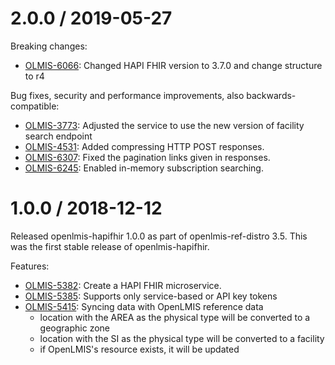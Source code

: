 2.0.0 / 2019-05-27
==================

Breaking changes:
* [OLMIS-6066](https://openlmis.atlassian.net/browse/OLMIS-6066): Changed HAPI FHIR version to 3.7.0 and change structure to r4

Bug fixes, security and performance improvements, also backwards-compatible:
* [OLMIS-3773](https://openlmis.atlassian.net/browse/OLMIS-3773): Adjusted the service to use the new version of facility search endpoint
* [OLMIS-4531](https://openlmis.atlassian.net/browse/OLMIS-4531): Added compressing HTTP POST responses.
* [OLMIS-6307](https://openlmis.atlassian.net/browse/OLMIS-6307): Fixed the pagination links given in responses.
* [OLMIS-6245](https://openlmis.atlassian.net/browse/OLMIS-6245): Enabled in-memory subscription searching.

1.0.0 / 2018-12-12
==================

Released openlmis-hapifhir 1.0.0 as part of openlmis-ref-distro 3.5. This was the first stable release of openlmis-hapifhir.

Features:
* [OLMIS-5382](https://openlmis.atlassian.net/browse/OLMIS-5382): Create a HAPI FHIR microservice.
* [OLMIS-5385](https://openlmis.atlassian.net/browse/OLMIS-5385): Supports only service-based or API key tokens
* [OLMIS-5415](https://openlmis.atlassian.net/browse/OLMIS-5415): Syncing data with OpenLMIS reference data
  * location with the AREA as the physical type will be converted to a geographic zone
  * location with the SI as the physical type will be converted to a facility
  * if OpenLMIS's resource exists, it will be updated
